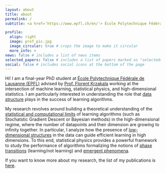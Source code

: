 ```yaml
---
layout: about
title: about
permalink: /
subtitle: <a href='https://www.epfl.ch/en/'> École Polytechnique Fédérale de Lausanne (EPFL) </a>. 

profile:
  align: right
  image: prof_pic.jpg
  image_circular: true # crops the image to make it circular
  more_info: >
news: false # includes a list of news items
selected_papers: false # includes a list of papers marked as "selected={true}"
social: false # includes social icons at the bottom of the page
---
```

Hi! I am a final-year PhD student at [École Polytechnique Fédérale de Lausanne (EPFL)](https://www.epfl.ch/en/) advised by [Prof. Florent Krzakala](https://florentkrzakala.com]) working at the intersection of machine learning, statistical physics, and high-dimensional statistics. I am particularly interested in understanding the role that <u> data structure</u> plays in the success of learning algorithms.

My research revolves around building a theoretical understanding of the <u>statistical and computational limits</u> of learning algorithms (such as Stochatstic Gradient Descent or Bayesian methods) in the high-dimensional regime, where the number of datapoints and their dimension are growing to infinity together. 
In particular, I analyze how the presence of <u>low-dimensional structures</u> in the data can guide efficient learning in high dimensions.
To this end, statistical physics provides a powerful framework to study the performance of algorithms formalizing the notions of <u>phase transitions</u> (learning/not learning) and <u>emergent phenomena</u>.

If you want to know more about my research, the list of my publications is [here](/publications).
